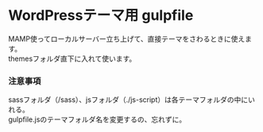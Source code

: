 # WordPressテーマ用 gulpfile

MAMP使ってローカルサーバー立ち上げて、直接テーマをさわるときに使えます。  
themesフォルダ直下に入れて使います。

### 注意事項

sassフォルダ（/sass）、jsフォルダ（./js-script）は各テーマフォルダの中にいれる。  
gulpfile.jsのテーマフォルダ名を変更するの、忘れずに。
